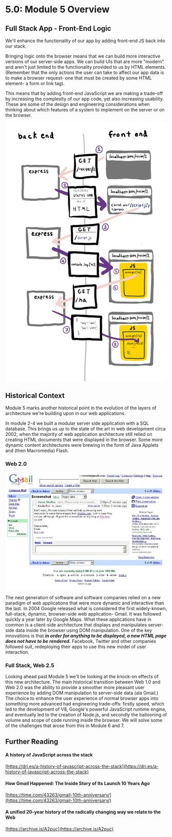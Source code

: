 # 5.0: Module 5 Overview

## **Full Stack App - Front-End Logic**

We'll enhance the functionality of our app by adding front-end JS back into our stack.

Bringing logic onto the browser means that we can build more interactive versions of our server-side apps. We can build UIs that are more "modern" and aren't just limited to the functionality provided to us by HTML elements. (Remember that the only actions the user can take to affect our app data is to make a browser request- one that must be created by some HTML element- a form or link tag).

This means that by adding front-end JavaScript we are making a trade-off by increasing the complexity of our app code, yet also increasing usability. These are some of the design and engineering considerations when thinking about which features of a system to implement on the server or on the browser.

![Full-stack Application Architecture](<../.gitbook/assets/AJAX (1).jpg>)

## Historical Context

Module 5 marks another historical point in the evolution of the layers of architecture we're building upon in our web applications.

In module 2-4 we built a modular server side application with a SQL database. This brings us up to the state of the art in web development circa 2002, when the majority of web application architecture still relied on creating HTML documents that were displayed in the browser. Some more dynamic content architectures were brewing in the form of Java Applets and (then Macromedia) Flash.

### Web 2.0

![Gmail in 2004](../.gitbook/assets/gmail.jpeg)

The next generation of software and software companies relied on a new paradigm of web applications that were more dynamic and interactive than the last. In 2004 Google released what is considered the first widely-known, full-stack, dynamic, browser-side web application- Gmail. It was followed quickly a year later by Google Maps. What these applications have in common is a client-side architecture that displays and manipulates server-side data inside the browser using DOM manipulation. One of the key innovations is that _**in order for anything to be displayed, a new HTML page does not have to be rendered.**_ Facebook, Twitter and other companies followed suit, redeploying their apps to use this new model of user interaction.

### Full Stack, Web 2.5

Looking ahead past Module 5 we'll be looking at the knock-on effects of this new architecture. The main historical transition between Web 1.0 and Web 2.0 was the ability to provide a smoother more pleasant user experience by adding DOM manipulation to server-side data (ala Gmail.) The choice to enhance the user experience of normal browser apps into something more advanced had engineering trade-offs: firstly speed, which led to the development of V8, Google's powerful JavaScript runtime engine, and eventually led to the creation of Node.js, and secondly the ballooning of volume and scope of code running inside the browser. We will solve some of the challenges that arose from this in Module 6 and 7.

## Further Reading

#### A history of JavaScript across the stack

[https://dri.es/a-history-of-javascript-across-the-stack](https://dri.es/a-history-of-javascript-across-the-stack)

#### How Gmail Happened: The Inside Story of Its Launch 10 Years Ago

[https://time.com/43263/gmail-10th-anniversary/](https://time.com/43263/gmail-10th-anniversary/)

#### A unified 20-year history of the radically changing way we relate to the Web

[https://archive.is/A2puc](https://archive.is/A2puc)
